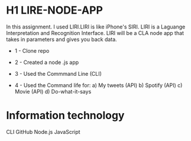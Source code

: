 # H1 LIRE-NODE-APP
In this assignment. I used LIRI.LIRI is like iPhone's SIRI.
LIRI is a Laguange Interpretation and Recognition Interface.
LIRI will be a CLA node app that takes in parameters and gives you back data.

* 1 - Clone repo
>
* 2 - Created a node .js app
>
* 3 - Used the Commmand Line (CLI)
>
* 4 - Used the Command life for:
	a) My tweets (API)
	b) Spotify (API)
	c) Movie (API)
	d) Do-what-it-says

# Information technology
 
 CLI
 GitHub
 Node.js
 JavaScript




